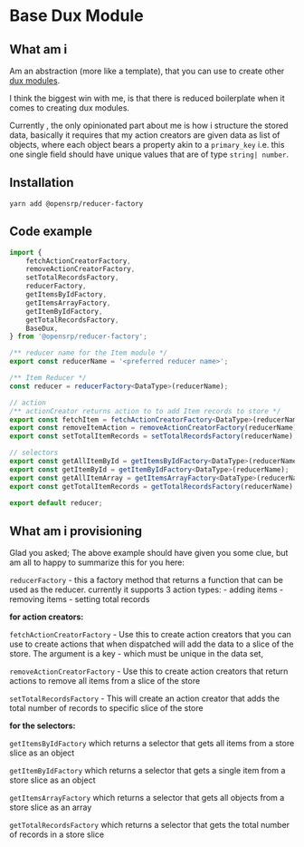 # Base Dux Module

## What am i

Am an abstraction (more like a template), that you can use to create other [dux modules](https://github.com/erikras/ducks-modular-redux).

I think the biggest win with me, is that there is reduced boilerplate when it comes to creating dux modules.

Currently , the only opinionated part about me is how i structure the stored data, basically it requires that my action creators are given data as list of objects, where each object bears a property akin to a `primary_key` i.e. this one single field should have unique values that are of type `string| number`.

## Installation

```node
yarn add @opensrp/reducer-factory
```

## Code example

```typescript
import {
    fetchActionCreatorFactory,
    removeActionCreatorFactory,
    setTotalRecordsFactory,
    reducerFactory,
    getItemsByIdFactory,
    getItemsArrayFactory,
    getItemByIdFactory,
    getTotalRecordsFactory,
    BaseDux,
} from '@opensrp/reducer-factory';

/** reducer name for the Item module */
export const reducerName = '<preferred reducer name>';

/** Item Reducer */
const reducer = reducerFactory<DataType>(reducerName);

// action
/** actionCreator returns action to to add Item records to store */
export const fetchItem = fetchActionCreatorFactory<DataType>(reducerName, 'uniqueKey');
export const removeItemAction = removeActionCreatorFactory(reducerName);
export const setTotalItemRecords = setTotalRecordsFactory(reducerName);

// selectors
export const getAllItemById = getItemsByIdFactory<DataType>(reducerName);
export const getItemById = getItemByIdFactory<DataType>(reducerName);
export const getAllItemArray = getItemsArrayFactory<DataType>(reducerName);
export const getTotalItemRecords = getTotalRecordsFactory(reducerName);

export default reducer;
```

## What am i provisioning

Glad you asked; The above example should have given you some clue, but am all to happy to summarize this for you here:

`reducerFactory` - this a factory method that returns a function that can be used as the reducer.
currently it supports 3 action types: - adding items - removing items - setting total records

**for action creators:**

`fetchActionCreatorFactory` - Use this to create action creators that you can use to create actions that when dispatched will add the data to a slice of the store. The argument is a key - which must be unique in the data set,

`removeActionCreatorFactory` - Use this to create action creators that return actions to remove all items from a slice of the store

`setTotalRecordsFactory` - This will create an action creator that adds the total number of records to specific slice of the store

**for the selectors:**

`getItemsByIdFactory` which returns a selector that gets all items from a store slice as an object

`getItemByIdFactory` which returns a selector that gets a single item from a store slice as an object

`getItemsArrayFactory` which returns a selector that gets all objects from a store slice as an array

`getTotalRecordsFactory` which returns a selector that gets the total number of records in a store slice
